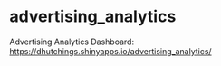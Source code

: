 # advertising_analytics

Advertising Analytics Dashboard: https://dhutchings.shinyapps.io/advertising_analytics/
